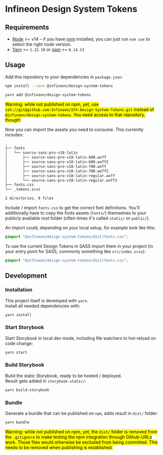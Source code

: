 # Infineon Design System Tokens

## Requirements

- [Node](https://nodejs.org/en/) >= v14 – if you have [nvm](https://github.com/creationix/nvm#node-version-manager---) installed, you can just run `nvm use` to select the right node version.
- [Yarn](https://classic.yarnpkg.com/en/) >= `1.22.10` or [npm](https://www.npmjs.com/) >= `6.14.13`

## Usage

Add this repository to your dependencies in `package.json`:
```bash
npm install --save @infineon/design-system-tokens
```

```bash
yarn add @infineon/design-system-tokens
```

<mark>Warning: while not published on npm, yet, use `ssh://git@github.com:Infineon/IFX-Design-System-Tokens.git` instead of `@infineon/design-system-tokens`. You need access to that repository, though!</mark>

Now you can import the assets you need to consume. This currently includes:
```bash
.
├── fonts
│   └── source-sans-pro-v18-latin
│       ├── source-sans-pro-v18-latin-600.woff
│       ├── source-sans-pro-v18-latin-600.woff2
│       ├── source-sans-pro-v18-latin-700.woff
│       ├── source-sans-pro-v18-latin-700.woff2
│       ├── source-sans-pro-v18-latin-regular.woff
│       └── source-sans-pro-v18-latin-regular.woff2
├── fonts.css
└── _tokens.scss

2 directories, 8 files
```

Include / import `fonts.css` to get the correct font definitions. You'll additionally have to copy the fonts assets (`fonts/`) themselves to your publicly available root folder (often times it's called `static/` or `public/`).

An import could, depending on your local setup, for example look like this:

```css
@import "@infineon/design-system-tokens/dist/fonts.css";
```

To use the current Design Tokens in SASS import them in your project (in your entry point for SASS, commonly something like `src/index.scss`):

```css
@import "@infineon/design-system-tokens/dist/fonts.css";
```

## Development

### Installation

This project itself is developed with `yarn`.  
Install all needed dependencies with:

```bash
yarn install
```

### Start Storybook

Start Storybook in local dev mode, including file watchers to hot-reload on code change:

```bash
yarn start
```

### Build Storybook

Build the static Storybook, ready to be hosted / deployed.  
Result gets added in `storybook-static/`:

```bash
yarn build-storybook
```

### Bundle

Generate a bundle that can be published on `npm`, adds result in `dist/` folder: 

```bash
yarn bundle
```

<mark>Warning: while not published on npm, yet, the `dist/` folder is removed from the `.gitignore` to make testing the npm integration through Github-URLs work. Those files would otherwise be excluded from being committed. This needs to be removed when publishing is established.</mark>
